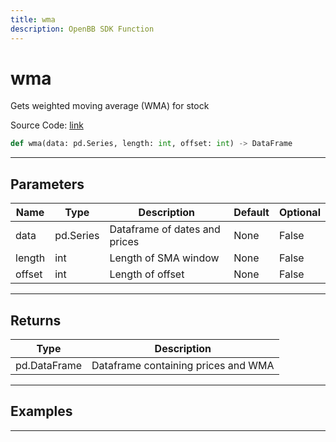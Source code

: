 ```yaml
---
title: wma
description: OpenBB SDK Function
---
```


# wma

Gets weighted moving average (WMA) for stock

Source Code: [link](https://github.com/OpenBB-finance/OpenBBTerminal/tree/main/openbb_terminal/common/technical_analysis/overlap_model.py#L67)

```python
def wma(data: pd.Series, length: int, offset: int) -> DataFrame
```
---

## Parameters

| Name | Type | Description | Default | Optional |
| ---- | ---- | ----------- | ------- | -------- |
| data | pd.Series | Dataframe of dates and prices | None | False |
| length | int | Length of SMA window | None | False |
| offset | int | Length of offset | None | False |

---

## Returns

| Type | Description |
| ---- | ----------- |
| pd.DataFrame | Dataframe containing prices and WMA |

---

## Examples

---

